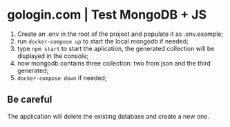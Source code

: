 # gologin.com | Test MongoDB + JS

1. Create an .env in the root of the project and populate it as .env.example;
2. run `docker-compose up` to start the local mongodb if needed;
3. type `npm start` to start the aplication, the generated collection will be displayed in the console;
4. now mongodb contains three collection: two from json and the third generated;
5. `docker-compose down` if needed;

## Be careful

The application will delete the existing database and create a new one.

